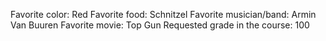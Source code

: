 Favorite color: Red
Favorite food: Schnitzel
Favorite musician/band: Armin Van Buuren
Favorite movie: Top Gun
Requested grade in the course: 100